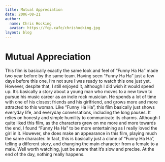 ```yaml
---
title: Mutual Appreciation
date: 2006-08-21
author:
  name: Chris Hocking
  avatar: https://fcp.cafe/chrishocking.jpg
layout: blog
---
```

# Mutual Appreciation

This film is basically exactly the same look and feel of “Funny Ha Ha” made two year before by the same team. Having seen “Funny Ha Ha” just a few days before this one, I’m not sure I was ready to watch this one just yet. However, despite that, I still enjoyed it, although I did wish it would speed up. It’s basically a story about a young man who moves to a new town to pursue his music career as an indie rock musician. He spends a lot of time with one of his closest friends and his girlfriend, and grows more and more attracted to this woman. Like “Funny Ha Ha”, this film basically just shows everyday life, and everyday conversations, including the long pauses. It relies on honesty and simple humility to communicate its charms. Although I quite liked this film, as the characters grew on me more and more towards the end, I found “Funny Ha Ha” to be more entertaining as I really loved the girl in it. However, she does make an appearance in this film, playing much the same character. In fact, this is basically just a clone of “Funny Ha Ha”, telling a different story, and changing the main character from a female to a male. Well worth watching, just be aware that it’s slow and precise. At the end of the day, nothing really happens.
